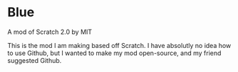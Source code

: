 Blue
====

A mod of Scratch 2.0 by MIT

This is the mod I am making based off Scratch. I have absolutly no idea how to use Github, but I wanted to make my mod open-source, and my friend suggested Github.

